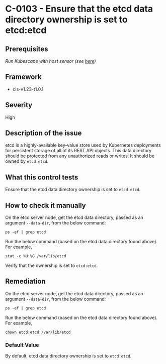# C-0103 - Ensure that the etcd data directory ownership is set to etcd:etcd

## Prerequisites
 *Run Kubescape with host sensor (see [here](https://hub.armo.cloud/docs/host-sensor))*
 
## Framework
* cis-v1.23-t1.0.1
 
## Severity
High

## Description of the issue
etcd is a highly-available key-value store used by Kubernetes deployments for persistent storage of all of its REST API objects. This data directory should be protected from any unauthorized reads or writes. It should be owned by `etcd:etcd`.
 
## What this control tests 
Ensure that the etcd data directory ownership is set to `etcd:etcd`.
 
## How to check it manually 
On the etcd server node, get the etcd data directory, passed as an argument `--data-dir`, from the below command:

 
```
ps -ef | grep etcd

```
 Run the below command (based on the etcd data directory found above). For example,

 
```
stat -c %U:%G /var/lib/etcd

```
 Verify that the ownership is set to `etcd:etcd`.
 
## Remediation
On the etcd server node, get the etcd data directory, passed as an argument `--data-dir`, from the below command:

 
```
ps -ef | grep etcd

```
 Run the below command (based on the etcd data directory found above). For example,

 
```
chown etcd:etcd /var/lib/etcd

```
 
### Default Value
By default, etcd data directory ownership is set to `etcd:etcd`.
 
